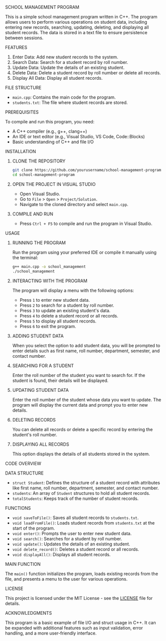 SCHOOL MANAGEMENT PROGRAM

This is a simple school management program written in C++. The program allows users to perform various operations on student data, including entering new records, searching, updating, deleting, and displaying all student records. The data is stored in a text file to ensure persistence between sessions.

FEATURES

1. Enter Data: Add new student records to the system.
2. Search Data: Search for a student record by roll number.
3. Update Data: Update the details of an existing student.
4. Delete Data: Delete a student record by roll number or delete all records.
5. Display All Data: Display all student records.

FILE STRUCTURE

- `main.cpp`: Contains the main code for the program.
- `students.txt`: The file where student records are stored.


PREREQUISITES

To compile and run this program, you need:
- A C++ compiler (e.g., g++, clang++)
- An IDE or text editor (e.g., Visual Studio, VS Code, Code::Blocks)
- Basic understanding of C++ and file I/O

INSTALLATION

1. CLONE THE REPOSITORY

    ```bash
    git clone https://github.com/yourusername/school-management-program.git
    cd school-management-program
    ```

2. OPEN THE PROJECT IN VISUAL STUDIO

    - Open Visual Studio.
    - Go to `File` > `Open` > `Project/Solution`.
    - Navigate to the cloned directory and select `main.cpp`.

3. COMPILE AND RUN

    - Press `Ctrl + F5` to compile and run the program in Visual Studio.

USAGE

1. RUNNING THE PROGRAM

    Run the program using your preferred IDE or compile it manually using the terminal:

    ```bash
    g++ main.cpp -o school_management
    ./school_management
    ```

2. INTERACTING WITH THE PROGRAM

    The program will display a menu with the following options:

    - Press `1` to enter new student data.
    - Press `2` to search for a student by roll number.
    - Press `3` to update an existing student's data.
    - Press `4` to delete a student record or all records.
    - Press `5` to display all student records.
    - Press `6` to exit the program.

3. ADDING STUDENT DATA

    When you select the option to add student data, you will be prompted to enter details such as first name, roll number, department, semester, and contact number.

4. SEARCHING FOR A STUDENT

    Enter the roll number of the student you want to search for. If the student is found, their details will be displayed.

5. UPDATING STUDENT DATA

    Enter the roll number of the student whose data you want to update. The program will display the current data and prompt you to enter new details.

6. DELETING RECORDS

    You can delete all records or delete a specific record by entering the student's roll number.

7. DISPLAYING ALL RECORDS

    This option displays the details of all students stored in the system.

 CODE OVERVIEW

DATA STRUCTURE

- `struct Student`: Defines the structure of a student record with attributes like first name, roll number, department, semester, and contact number.
- `students`: An array of `Student` structures to hold all student records.
- `totalStudents`: Keeps track of the number of student records.

FUNCTIONS

- `void saveToFile()`: Saves all student records to `students.txt`.
- `void loadFromFile()`: Loads student records from `students.txt` at the start of the program.
- `void enter()`: Prompts the user to enter new student data.
- `void search()`: Searches for a student by roll number.
- `void update()`: Updates the details of an existing student.
- `void delete_record()`: Deletes a student record or all records.
- `void displayAll()`: Displays all student records.

MAIN FUNCTION

The `main()` function initializes the program, loads existing records from the file, and presents a menu to the user for various operations.

LICENSE

This project is licensed under the MIT License - see the [LICENSE](LICENSE) file for details.

 ACKNOWLEDGMENTS

This program is a basic example of file I/O and struct usage in C++. It can be expanded with additional features such as input validation, error handling, and a more user-friendly interface.
